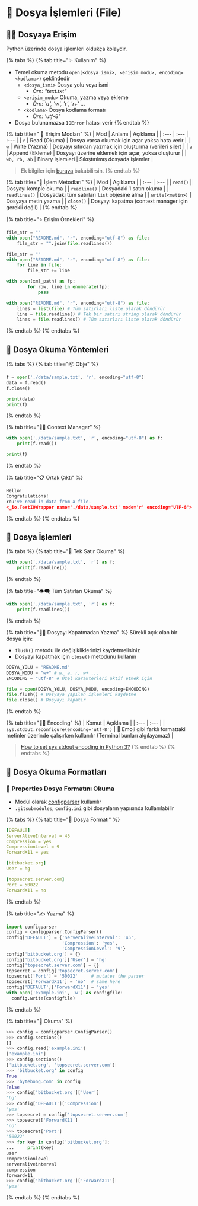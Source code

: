 # 📂 Dosya İşlemleri \(File\)

## 👮‍♂️ Dosyaya Erişim

Python üzerinde dosya işlemleri oldukça kolaydır.

{% tabs %}
{% tab title="✨ Kullanım" %}
* Temel okuma metodu `open(<dosya_ismi>, <erişim_modu>, encoding=<kodlama>)` şeklindedir
  * `<dosya_ismi>` Dosya yolu veya ismi
    * _Örn: "text.txt"_
  * `<erişim_modu>` Okuma, yazma veya ekleme
    * _Örn: 'a', 'w', 'r', 'r+' ..._
  * `<kodlama>` Dosya kodlama formatı
    * _Örn: 'utf-8'_
* Dosya bulunamazsa `IOError` hatası verir
{% endtab %}

{% tab title=" 💎 Erişim Modları" %}
| Mod | Anlamı | Açıklama |
| :--- | :--- | :--- |
| `r` | Read \(Okuma\) | Dosya varsa okumak için açar yoksa hata verir |
| `w` | Write \(Yazma\) | Dosyayı sıfırdan yazmak için oluşturma \(verileri siler\) |
| `a` | Append \(Ekleme\) | Dosyayı üzerine eklemek için açar, yoksa oluşturur |
| `wb, rb, ab` | Binary işlemleri | Sıkıştırılmış dosyada işlemler |

> Ek bilgiler için [buraya](https://stackoverflow.com/a/1466036/9770490) bakabilirsin.
{% endtab %}

{% tab title="💠 İşlem Metodları" %}
| Mod | Açıklama |
| :--- | :--- |
| `read()` | Dosyayı komple okuma |
| `readline()` | Dosyadaki 1 satırı okuma |
| `readlines()` | Dosyadaki tüm satırları `list` objesine alma |
| `write(<metin>)` | Dosyaya metin yazma |
| `close()` | Dosyayı kapatma \(context manager için gerekli değil\) |
{% endtab %}

{% tab title="⭐ Erişim Örnekleri" %}
```python
file_str = ""
with open("README.md", "r", encoding="utf-8") as file:
    file_str = "".join(file.readlines())
```

```python
file_str = ""
with open("README.md", "r", encoding="utf-8") as file:
    for line in file:
        file_str += line
```

```python
with open(xml_path) as fp:
        for row, line in enumerate(fp):
            pass
```

```python
with open("README.md", "r", encoding="utf-8") as file:
    lines = list(file) # Tüm satırları liste olarak döndürür
    line = file.readline() # Tek bir satırı string olarak döndürür
    lines = file.readlines() # Tüm satırları liste olarak döndürür
```
{% endtab %}
{% endtabs %}

## 👀 Dosya Okuma Yöntemleri

{% tabs %}
{% tab title="📦 Obje" %}
```python
f = open('./data/sample.txt', 'r', encoding="utf-8")
data = f.read()
f.close()

print(data)
print(f)
```
{% endtab %}

{% tab title="👨‍💼 Context Manager" %}
```python
with open('./data/sample.txt', 'r', encoding="utf-8") as f:
    print(f.read())

print(f)
```
{% endtab %}

{% tab title="📋 Ortak Çıktı" %}
```python
Hello!
Congratulations!
You've read in data from a file.
<_io.TextIOWrapper name='./data/sample.txt' mode='r' encoding='UTF-8'>
```
{% endtab %}
{% endtabs %}

## 💠 Dosya İşlemleri

{% tabs %}
{% tab title="🎈 Tek Satır Okuma" %}
```python
with open('./data/sample.txt', 'r') as f:
    print(f.readline())
```
{% endtab %}

{% tab title="👁‍🗨 Tüm Satırları Okuma" %}
```python
with open('./data/sample.txt', 'r') as f:
    print(f.readlines())
```
{% endtab %}

{% tab title="🤸‍♂️ Dosyayı Kapatmadan Yazma" %}
Sürekli açık olan bir dosya için:

* `flush()` metodu ile değişikliklerinizi kaydetmelisiniz
* Dosyayı kapatmak için `close()` metodunu kullanın

```python
DOSYA_YOLU = "README.md"
DOSYA_MODU = "w+" # w, a, r, w+ ...
ENCODING = "utf-8" # Özel karakterleri aktif etmek için

file = open(DOSYA_YOLU, DOSYA_MODU, encoding=ENCODING)
file.flush() # Dosyaya yapılan işlemleri kaydetme
file.close() # Dosyayı kapatır
```
{% endtab %}

{% tab title="👨‍💻 Encoding" %}
| Komut | Açıklama |
| :--- | :--- |
| `sys.stdout.reconfigure(encoding='utf-8')` | 🚀 Emoji gibi farklı formattaki metinler üzerinde çalışırken kullanılır \(Terminal bunları algılayamaz\) |

> [How to set sys.stdout encoding in Python 3?](https://stackoverflow.com/a/52372390/9770490)
{% endtab %}
{% endtabs %}

## 🚩 Dosya Okuma Formatları

### 🔨 Properties Dosya Formatını Okuma

* Modül olarak [configparser](https://docs.python.org/3/library/configparser.html) kullanılır
* `.gitsubmodules`, `config.ini` gibi dosyaların yapısında kullanılabilir

{% tabs %}
{% tab title="📑 Dosya Formatı" %}
```yaml
[DEFAULT]
ServerAliveInterval = 45
Compression = yes
CompressionLevel = 9
ForwardX11 = yes

[bitbucket.org]
User = hg

[topsecret.server.com]
Port = 50022
ForwardX11 = no
```
{% endtab %}

{% tab title="✍ Yazma" %}
```python
import configparser
config = configparser.ConfigParser()
config['DEFAULT'] = {'ServerAliveInterval': '45',
                     'Compression': 'yes',
                     'CompressionLevel': '9'}
config['bitbucket.org'] = {}
config['bitbucket.org']['User'] = 'hg'
config['topsecret.server.com'] = {}
topsecret = config['topsecret.server.com']
topsecret['Port'] = '50022'     # mutates the parser
topsecret['ForwardX11'] = 'no'  # same here
config['DEFAULT']['ForwardX11'] = 'yes'
with open('example.ini', 'w') as configfile:
  config.write(configfile)
```
{% endtab %}

{% tab title="👀 Okuma" %}
```python
>>> config = configparser.ConfigParser()
>>> config.sections()
[]
>>> config.read('example.ini')
['example.ini']
>>> config.sections()
['bitbucket.org', 'topsecret.server.com']
>>> 'bitbucket.org' in config
True
>>> 'bytebong.com' in config
False
>>> config['bitbucket.org']['User']
'hg'
>>> config['DEFAULT']['Compression']
'yes'
>>> topsecret = config['topsecret.server.com']
>>> topsecret['ForwardX11']
'no'
>>> topsecret['Port']
'50022'
>>> for key in config['bitbucket.org']:  
...     print(key)
user
compressionlevel
serveraliveinterval
compression
forwardx11
>>> config['bitbucket.org']['ForwardX11']
'yes'
```
{% endtab %}
{% endtabs %}

